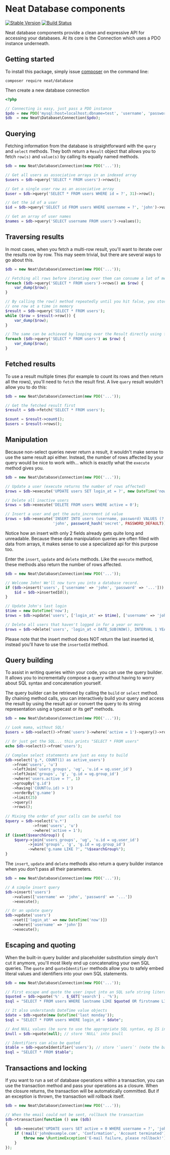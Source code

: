 # Neat Database components
[![Stable Version](https://poser.pugx.org/neat/database/version)](https://packagist.org/packages/neat/database)
[![Build Status](https://travis-ci.org/neat-php/database.svg?branch=master)](https://travis-ci.org/neat-php/database)

Neat database components provide a clean and expressive API for accessing your
databases. At its core is the Connection which uses a PDO instance underneath.

## Getting started

To install this package, simply issue [composer](https://getcomposer.org) on the
command line:
```
composer require neat/database
```

Then create a new database connection
```php
<?php

// Connecting is easy, just pass a PDO instance
$pdo = new PDO('mysql:host=localhost;dbname=test', 'username', 'password');
$db  = new Neat\Database\Connection($pdo);
```

## Querying

Fetching information from the database is straightforward with the ```query```
and ```select``` methods. They both return a ```Result``` object that allows
you to fetch ```row(s)``` and ```value(s)``` by calling its equally named
methods.

```php
$db = new Neat\Database\Connection(new PDO('...'));

// Get all users as associative arrays in an indexed array
$users = $db->query('SELECT * FROM users')->rows();

// Get a single user row as an associative array
$user = $db->query('SELECT * FROM users WHERE id = ?', 31)->row();

// Get the id of a user
$id = $db->query('SELECT id FROM users WHERE username = ?', 'john')->value();

// Get an array of user names
$names = $db->query('SELECT username FROM users')->values();
```

## Traversing results

In most cases, when you fetch a multi-row result, you'll want to iterate over
the results row by row. This may seem trivial, but there are several ways to
go about this.

```php
$db = new Neat\Database\Connection(new PDO('...'));

// Fetching all rows before iterating over them can consume a lot of memory.
foreach ($db->query('SELECT * FROM users')->rows() as $row) {
    var_dump($row);
}

// By calling the row() method repeatedly until you hit false, you store only
// one row at a time in memory
$result = $db->query('SELECT * FROM users');
while ($row = $result->row()) {
    var_dump($row);
}

// The same can be achieved by looping over the Result directly using foreach
foreach ($db->query('SELECT * FROM users') as $row) {
    var_dump($row);
}
```

## Fetched results

To use a result multiple times (for example to count its rows and then return
all the rows), you'll need to ```fetch``` the result first. A live ```query```
result wouldn't allow you to do this:
```php
$db = new Neat\Database\Connection(new PDO('...'));

// Get the fetched result first
$result = $db->fetch('SELECT * FROM users');

$count = $result->count();
$users = $result->rows();
```

## Manipulation

Because non-select queries never return a result, it wouldn't make sense to
use the same result api either. Instead, the number of rows affected by your
query would be nice to work with... which is exactly what the ```execute```
method gives you.

```php
$db = new Neat\Database\Connection(new PDO('...'));

// Update a user (execute returns the number of rows affected)
$rows = $db->execute('UPDATE users SET login_at = ?', new DateTime('now'));

// Delete all inactive users
$rows = $db->execute('DELETE FROM users WHERE active = 0');

// Insert a user and get the auto_increment id value
$rows = $db->execute('INSERT INTO users (username, password) VALUES (?, ?)',
                     'john', password_hash('secret', PASSWORD_DEFAULT));
```

Notice how an insert with only 2 fields already gets quite long and unreadable.
Because these data manipulation queries are often filled with data from arrays,
it makes sense to use a specialized api for this purpose too.

Enter the ```insert```, ```update``` and ```delete``` methods. Like the
```execute``` method, these methods also return the number of rows affected.

```php
$db = new Neat\Database\Connection(new PDO('...'));

// Welcome John! We'll now turn you into a database record.
if ($db->insert('users', ['username' => 'john', 'password' => '...'])) {
    $id = $db->insertedId();
}

// Update John's last login
$time = new DateTime('now');
$rows = $db->update('users', ['login_at' => $time], ['username' => 'john']);

// Delete all users that haven't logged in for a year or more
$rows = $db->delete('users', 'login_at < DATE_SUB(NOW(), INTERVAL 1 YEAR)');
```

Please note that the insert method does NOT return the last inserted id,
instead you'll have to use the ```insertedId``` method.

## Query building

To assist in writing queries within your code, you can use the query builder.
It allows you to incrementally compose a query without having to worry about
SQL syntax and concatenation yourself.

The query builder can be retrieved by calling the ```build``` or ```select```
method. By chaining method calls, you can interactively build your query and
access the result by using the result api or convert the query to its string
representation using a typecast or its get* methods.

```php
$db = new Neat\Database\Connection(new PDO('...'));

// Look mama, without SQL!
$users = $db->select()->from('users')->where('active = 1')->query()->rows();

// Or just get the SQL... this prints "SELECT * FROM users"
echo $db->select()->from('users');

// Complex select statements are just as easy to build
$db->select('g.*, COUNT(1) as active_users')
   ->from('users', 'u')
   ->leftJoin('users_groups', 'ug', 'u.id = ug.user_id')
   ->leftJoin('groups', 'g', 'g.id = ug.group_id')
   ->where('users.active = ?', 1)
   ->groupBy('g.id')
   ->having('COUNT(u.id) > 1')
   ->orderBy('g.name')
   ->limit(25)
   ->query()
   ->rows();
   
// Mixing the order of your calls can be useful too
$query = $db->select('u.*')
            ->from('users', 'u')
            ->where('active = 1');
if (isset($searchGroup)) {
    $query->join('users_groups', 'ug', 'u.id = ug.user_id')
          ->join('groups', 'g', 'g.id = ug.group_id')
          ->where('g.name LIKE ?', "%$searchGroup%");
}
```

The ```insert```, ```update``` and ```delete``` methods also return a query
builder instance when you don't pass all their parameters.

```php
$db = new Neat\Database\Connection(new PDO('...'));

// A simple insert query
$db->insert('users')
   ->values(['username' => 'john', 'password' => '...'])
   ->execute();

// Or an update query
$db->update('users')
   ->set(['login_at' => new DateTime('now')])
   ->where(['username' => 'john'])
   ->execute();
```

## Escaping and quoting

When the built-in query builder and placeholder substitution simply don't cut
it anymore, you'll most likely end up concatenating your own SQL queries. The
```quote``` and ```quoteIdentifier``` methods allow you to safely embed literal
values and identifiers into your own SQL statements.

```php
$db = new Neat\Database\Connection(new PDO('...'));

// First escape and quote the user input into an SQL safe string literal
$quoted = $db->quote('%' . $_GET['search'] . '%');
$sql = "SELECT * FROM users WHERE lastname LIKE $quoted OR firstname LIKE $quoted";

// It also understands DateTime value objects
$date = $db->quote(new DateTime('last monday'));
$sql = "SELECT * FORM users WHERE login_at > $date";

// And NULL values (be sure to use the appropriate SQL syntax, eg IS instead of =)
$null = $db->quote(null); // store 'NULL' into $null

// Identifiers can also be quoted
$table = $db->quoteIdentifier('users'); // store '`users`' (note the backticks) into $table 
$sql = "SELECT * FROM $table";
```

Transactions and locking
------------------------
If you want to run a set of database operations within a transaction, you
can use the transaction method and pass your operations as a closure. When
the closure returns, the transaction will be automatically committed. But
if an exception is thrown, the transaction will rollback itself.

```php
$db = new Neat\Database\Connection(new PDO('...'));

// When the email could not be sent, rollback the transaction
$db->transaction(function () use ($db)
{
    $db->execute('UPDATE users SET active = 0 WHERE username = ?', 'john');
    if (!mail('john@example.com', 'Confirmation', 'Account terminated')) {
        throw new \RuntimeException('E-mail failure, please rollback!');
    }
});
```
